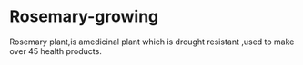 # Rosemary-growing
Rosemary plant,is amedicinal plant which is drought resistant ,used to make over 45 health products.
